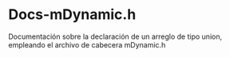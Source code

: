 # Docs-mDynamic.h
Documentación sobre la declaración de un arreglo de tipo union, empleando el archivo de cabecera mDynamic.h
